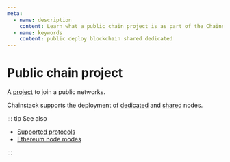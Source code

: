 ```yaml
---
meta:
  - name: description
    content: Learn what a public chain project is as part of the Chainstack managed blockchain services.
  - name: keywords
    content: public deploy blockchain shared dedicated
---
```


# Public chain project

A [project](/glossary/project) to join a public networks.

Chainstack supports the deployment of [dedicated](/glossary/dedicated-node) and [shared](/glossary/shared-node) nodes.

::: tip See also

* [Supported protocols](/platform/supported-protocols)
* [Ethereum node modes](/operations/ethereum/modes)

:::

